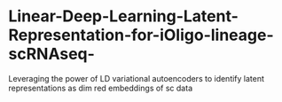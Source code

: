 # Linear-Deep-Learning-Latent-Representation-for-iOligo-lineage-scRNAseq-
Leveraging the power of LD variational autoencoders to identify latent representations as dim red embeddings of sc data
